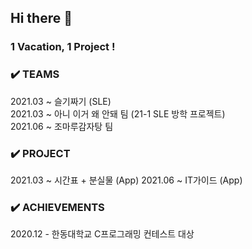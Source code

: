 ## Hi there 👋  

### 1 Vacation, 1 Project !    

### ✔️ TEAMS 
2021.03 ~ 슬기짜기 (SLE)  
2021.03 ~ 아니 이거 왜 안돼 팀 (21-1 SLE 방학 프로젝트)  
2021.06 ~ 조마루감자탕 팀

### ✔️ PROJECT  
2021.03 ~ 시간표 + 분실물 (App)
2021.06 ~ IT가이드 (App)

### ✔️ ACHIEVEMENTS    
2020.12 - 한동대학교 C프로그래밍 컨테스트 대상
